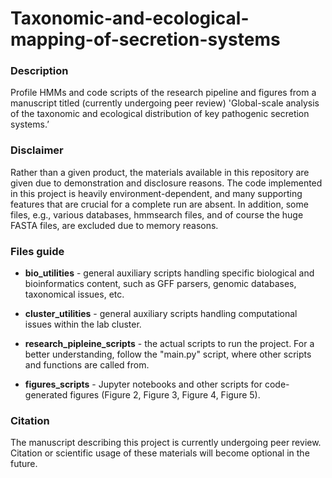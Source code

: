 # Taxonomic-and-ecological-mapping-of-secretion-systems
<h3>Description</h3>
Profile HMMs and code scripts of the research pipeline and figures from a manuscript titled (currently undergoing peer review) 'Global-scale analysis of the taxonomic and ecological distribution of key pathogenic secretion systems.’

<h3>Disclaimer</h3>
Rather than a given product, the materials available in this repository are given due to demonstration and disclosure reasons. The code implemented in this project is heavily environment-dependent, and many supporting features that are crucial for a complete run are absent. In addition, some files, e.g., various databases, hmmsearch files, and of course the huge FASTA files, are excluded due to memory reasons.

<h3>Files guide</h3>

- **bio_utilities** - general auxiliary scripts handling specific biological and bioinformatics content, such as GFF parsers, genomic databases, taxonomical issues, etc.

- **cluster_utilities** - general auxiliary scripts handling computational issues within the lab cluster.
  
- **research_pipleine_scripts** - the actual scripts to run the project. For a better understanding, follow the "main.py" script, where other scripts and functions are called from.
  
- **figures_scripts** - Jupyter notebooks and other scripts for code-generated figures (Figure 2, Figure 3, Figure 4, Figure 5).

<h3>Citation</h3>

The manuscript describing this project is currently undergoing peer review. Citation or scientific usage of these materials will become optional in the future.
